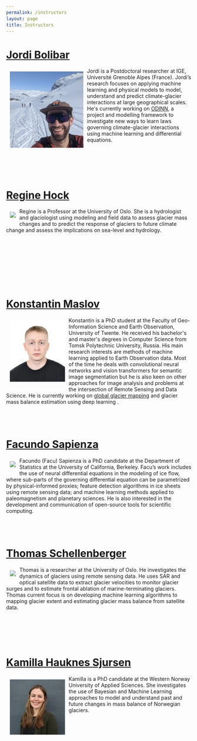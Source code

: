 ```yaml
---
permalink: /instructors
layout: page
title: Instructors
---
```


# [Jordi Bolibar](https://jordibolibar.wordpress.com/)
<div>
<div style="float: left; padding: 10px">
<img src="https://github.com/Machine-Learning-in-Glaciology-Workshop/Machine-Learning-in-Glaciology-Workshop.github.io/blob/master/assets/imgs/JBolibar_profile.jpg?raw=true" width="200">
</div>
<div>
Jordi is a Postdoctoral researcher at IGE, Université Grenoble Alpes (France). Jordi’s research focuses on applying machine learning and physical models to model, understand and predict climate-glacier interactions at large geographical scales. He's currently working on <a href="https://github.com/ODINN-SciML/ODINN.jl">ODINN</a>, a project and modelling framework to investigate new ways to learn laws governing climate-glacier interactions using machine learning and differential equations.  
</div>
</div>
<br>
<br>
<br>
<br>
<br>

# [Regine Hock](https://www.mn.uio.no/geo/english/people/aca/geohyd/regineho/index.html)
<div>
<div style="float: left; padding: 10px">
<img src="https://www.mn.uio.no/geo/english/people/aca/geohyd/regineho/regine-hock-150px.png" width="150">
</div>
<div>
Regine is a Professor at the University of Oslo. She is a hydrologist and glaciologist using modeling and field data to assess glacier mass changes and to predict the response of glaciers to future climate change and assess the implications on sea-level and hydrology.
<br>
<br>
<br>
<br>
</div>
</div>
<br>
<br>
<br>
<br>
<br>

# [Konstantin Maslov](https://research.utwente.nl/en/persons/konstantin-maslov)
<div>
<div style="float: left; padding: 10px">
<img src="assets/imgs/konstantin.jpg" width="150">
</div>
<div>
Konstantin is a PhD student at the Faculty of Geo-Information Science and Earth Observation, University of Twente. He received his bachelor's and master's degrees in Computer Science from Tomsk Polytechnic University, Russia. His main research interests are methods of machine learning applied to Earth Observation data. Most of the time he deals with convolutional neural networks and vision transformers for semantic image segmentation but he is also keen on other approaches for image analysis and problems at the intersection of Remote Sensing and Data Science.  He is currently working on <a href="https://github.com/konstantin-a-maslov/towards_global_glacier_mapping">global glacier mapping</a> and glacier mass balance estimation using deep learning .
</div>
</div>
<br>
<br>
<br>

<!--
# [Benjamin Aubrey Robson](https://www.uib.no/en/persons/Benjamin.Aubrey.Robson)
<div>
<div style="float: left; padding: 10px">
<img src="https://www.uib.no/sites/w3.uib.no/files/media/img_1527.jpg" width="150">
</div>
<div>
Ben is an Associate Professor at the University of Bergen. Ben’s research is focused on using remote sensing datasets to understand glacial and periglacial landscapes and how they have been changing. I use a variety of remote sensing techniques including object-based image analysis (OBIA), photogrammetry and DEM comparison, structure from motion (SfM), LiDAR and time-series analysis. I'm active in research in the Nepali Himalayas, European Alps, Norwegian mainland, and the Tien Shan mountains.
</div>
</div>
<br>
<br>
<br>
-->

# [Facundo Sapienza](https://statistics.berkeley.edu/people/facu-sapienza)
<div>
<div style="float: left; padding: 10px">
<img src="https://avatars.githubusercontent.com/u/39526081?v=4" width="150">
</div>
<div>
Facundo (Facu) Sapienza is a PhD candidate at the Department of Statistics at the University of California, Berkeley. Facu’s work includes the use of neural differential equations in the modeling of ice flow, where sub-parts of the governing differential equation can be parametrized by physical-informed proxies; feature detection algorithms in ice sheets using remote sensing data; and machine learning methods applied to paleomagnetism and planetary sciences. He is also interested in the development and communication of open-source tools for scientific computing. 
</div>
</div>
<br>
<br>
<br>

# [Thomas Schellenberger](https://www.mn.uio.no/geo/english/people/aca/geohyd/thosche/index.html)
<div>
<div style="float: left; padding: 10px">
<img src="https://www.mn.uio.no/geo/forskning/aktuelt/arrangementer/disputaser/2016/pdf/schellenberger150px.jpg" width="150">
</div>
<div>
Thomas is a researcher at the University of Oslo. He investigates the dynamics of glaciers using remote sensing data. He uses SAR and optical satellite data to extract glacier velocities to monitor glacier surges and to estimate frontal ablation of marine-terminating glaciers. Thomas current focus is on developing machine learning algorithms to mapping glacier extent and estimating glacier mass balance from satellite data.
</div>
</div>
<br>
<br>
<br>
<br>
<br>

# [Kamilla Hauknes Sjursen](https://www.mn.uio.no/geo/english/people/aca/geohyd/thosche/index.html)
<div>
<div style="float: left; padding: 10px">
<img src="https://github.com/Machine-Learning-in-Glaciology-Workshop/Machine-Learning-in-Glaciology-Workshop.github.io/blob/master/assets/imgs/kamilla.png?raw=true" width="150">
</div>
<div>
Kamilla is a PhD candidate at the Western Norway University of Applied Sciences. She investigates the use of Bayesian and Machine Learning approaches to model and understand past and future changes in mass balance of Norwegian glaciers. 
</div>
</div>
